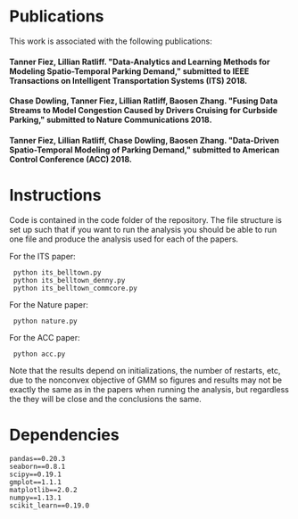 # Publications
This work is associated with the following publications:


#### Tanner Fiez, Lillian Ratliff. "Data-Analytics and Learning Methods for Modeling Spatio-Temporal Parking Demand," submitted to IEEE Transactions on Intelligent Transportation Systems (ITS) 2018.

#### Chase Dowling, Tanner Fiez, Lillian Ratliff, Baosen Zhang. "Fusing Data Streams to Model Congestion Caused by Drivers Cruising for Curbside Parking," submitted to Nature Communications 2018.

#### Tanner Fiez, Lillian Ratliff, Chase Dowling, Baosen Zhang. "Data-Driven Spatio-Temporal Modeling of Parking Demand," submitted to American Control Conference (ACC) 2018.

# Instructions
Code is contained in the code folder of the repository. The file structure is
set up such that if you want to run the analysis you should be able to run one
file and produce the analysis used for each of the papers.

For the ITS paper:

     python its_belltown.py
     python its_belltown_denny.py
     python its_belltown_commcore.py

For the Nature paper:

     python nature.py

For the ACC paper:

     python acc.py

Note that the results depend on initializations, the number of restarts, etc,
due to the nonconvex objective of GMM so figures and results may not be
exactly the same as in the papers when running the analysis, but regardless
the they will be close and the conclusions the same.

# Dependencies
    pandas==0.20.3
    seaborn==0.8.1
    scipy==0.19.1
    gmplot==1.1.1
    matplotlib==2.0.2
    numpy==1.13.1
    scikit_learn==0.19.0
